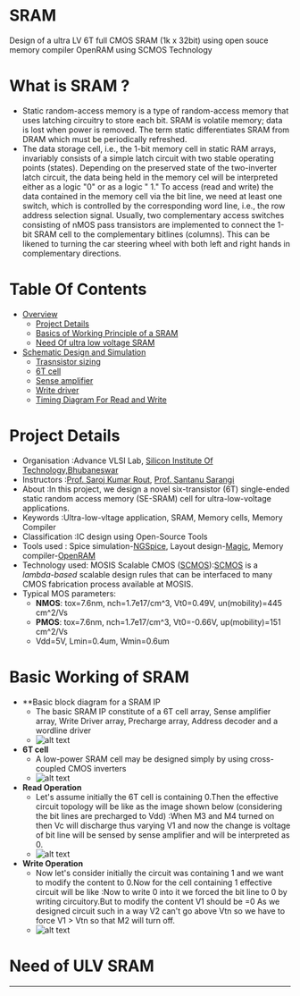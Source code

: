 # SRAM
Design of a ultra LV 6T full CMOS SRAM (1k x 32bit) using open souce memory compiler OpenRAM using SCMOS Technology
# What is SRAM ?
- Static random-access memory is a type of random-access memory that uses latching circuitry to store each bit. SRAM is volatile memory; data is lost when power is removed. The term    static differentiates SRAM from DRAM which must be periodically refreshed.
- The data storage cell, i.e., the 1-bit memory cell in static RAM arrays, invariably
consists of a simple latch circuit with two stable operating points (states). Depending on
the preserved state of the two-inverter latch circuit, the data being held in the memory cel
will be interpreted either as a logic "0" or as a logic " 1." To access (read and write) the
data contained in the memory cell via the bit line, we need at least one switch, which is
controlled by the corresponding word line, i.e., the row address selection signal. Usually, two complementary access switches consisting of nMOS pass transistors are implemented to connect the 1-bit SRAM cell to the complementary bitlines (columns). This can be likened to turning the car steering wheel with both left and right hands in complementary directions.

# Table Of Contents
- [Overview](#Overview)
    - [Project Details](#Project-Details)
    - [Basics of Working Principle of a SRAM](#Basic-Working-of-SRAM) 
    - [Need Of ultra low voltage SRAM](#Need-of-ULV-SRAM)
- [Schematic Design and Simulation](#Schematic-design-&-Simulation)
     - [Trasnsistor sizing](#Transistor-Sizing)
     - [6T cell](#6T-cell)
     - [Sense amplifier](#Sense-amplifier)
     - [Write driver](#Write-driver)
     - [Timing Diagram For Read and Write](#Timing-diagram)
# Project Details
 - Organisation :Advance VLSI Lab, [Silicon Institute Of Technology,Bhubaneswar]
 - Instructors  :[Prof. Saroj Kumar Rout], [Prof. Santanu Sarangi]
 - About        :In this project, we design a novel six-transistor (6T) single-ended static random access memory (SE-SRAM) cell for ultra-low-voltage applications.
 - Keywords     :Ultra-low-vltage application, SRAM, Memory cells, Memory Compiler
 - Classification :IC design using Open-Source Tools
 - Tools used : Spice simulation-[NGSpice], Layout design-[Magic], Memory compiler-[OpenRAM]
 - Technology used:  MOSIS Scalable CMOS ([SCMOS]):[SCMOS] is a *lambda-based* scalable design rules that can be interfaced to many CMOS fabrication process available at MOSIS. 
 - Typical MOS parameters:
    - **NMOS**: tox=7.6nm, nch=1.7e17/cm^3, Vt0=0.49V, un(mobility)=445 cm^2/Vs
    - **PMOS**: tox=7.6nm, nch=1.7e17/cm^3, Vt0=-0.66V, up(mobility)=151 cm^2/Vs
    - Vdd=5V, Lmin=0.4um, Wmin=0.6um
# Basic Working of SRAM
- **Basic block diagram for a SRAM IP
    - The basic SRAM IP constitute of a 6T cell array, Sense amplifier array, Write Driver array, Precharge array, Address decoder and a wordline driver
    - ![alt text](https://user-images.githubusercontent.com/49194847/100307628-56bd1c00-2fcc-11eb-99dc-e23c7501f2f5.png)
- **6T cell** 
     - A low-power SRAM cell may be designed simply by using cross-coupled CMOS inverters
     - ![alt text](https://user-images.githubusercontent.com/49194847/100307234-54a68d80-2fcb-11eb-9a73-0753d59bd340.png)
- **Read Operation**
    - Let's assume initially the 6T cell is containing 0.Then the effective circuit topology will be like as the image shown below (considering the bit lines are precharged to Vdd) :When M3 and M4 turned on then Vc will discharge thus varying V1 and now the change is voltage of bit line will be sensed by sense amplifier and will be interpreted as 0.
     - ![alt text](https://user-images.githubusercontent.com/49194847/100306663-e57c6980-2fc9-11eb-8096-2ed351e49d88.png)
- **Write Operation**
   - Now let's consider initially the circuit was containing 1 and we want to modify the content to 0.Now for the cell containing 1 effective circuit will be like :Now to write 0 into it we forced the bit line to 0 by writing circuitory.But to modify the content V1 should be =0 As we designed circuit such in a way V2 can't go above Vtn so we have to force V1 > Vtn so that M2 will turn off.
    - ![alt text](https://user-images.githubusercontent.com/49194847/100307328-8fa8c100-2fcb-11eb-9d64-b9a1cc66b057.png)
# Need of ULV SRAM

* * *
[Silicon Institute Of Technology,Bhubaneswar]: https://www.silicon.ac.in/sitbbsr/
[Prof. Saroj Kumar Rout]: https://www.linkedin.com/in/sroutk/
[Prof. Santanu Sarangi]: https://www.linkedin.com/in/santunu-sarangi-b731305b/
[OpenRAM]:              https://openram.soe.ucsc.edu/
[OpenRAMgit]:           https://github.com/VLSIDA/OpenRAM 
[OpenRAMpaper]:         https://ieeexplore.ieee.org/document/7827670/
[SCMOS]:                https://www.mosis.com/files/scmos/scmos.pdf
[NGSpice]:              http://ngspice.sourceforge.net
[NGSpiceMan]:           http://ngspice.sourceforge.net/docs/ngspice-html-manual/manual.xhtml
[Magic]:                http://opencircuitdesign.com/magic/
[Netgen]:               http://opencircuitdesign.com/netgen/
[6t]: https://user-images.githubusercontent.com/49194847/100247200-158f2280-2f60-11eb-8081-27fadc15dadc.png
